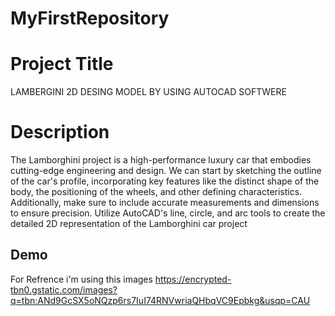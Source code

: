 # MyFirstRepository

# Project Title

 LAMBERGINI 2D DESING MODEL BY USING AUTOCAD SOFTWERE

# Description
The Lamborghini project is a high-performance luxury car that embodies cutting-edge engineering and design. We can start by sketching the outline of the car's profile, incorporating key features like the distinct shape of the body, the positioning of the wheels, and other defining characteristics. Additionally, make sure to include accurate measurements and dimensions to ensure precision. Utilize AutoCAD's line, circle, and arc tools to create the detailed 2D representation of the Lamborghini car project
## Demo
For Refrence i'm using this images
https://encrypted-tbn0.gstatic.com/images?q=tbn:ANd9GcSX5oNQzp6rs7IuI74RNVwriaQHbqVC9Epbkg&usqp=CAU

